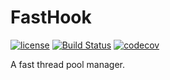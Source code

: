 # FastHook 

[![license](https://img.shields.io/github/license/mashape/apistatus.svg)](https://github.com/GregoryHo/FastHook/blob/master/LICENSE)
[![Build Status](https://travis-ci.org/GregoryHo/FastHook.svg?branch=master)](https://travis-ci.org/GregoryHo/FastHook)
[![codecov](https://codecov.io/gh/GregoryHo/FastHook/branch/master/graph/badge.svg)](https://codecov.io/gh/GregoryHo/FastHook)

A fast thread pool manager.